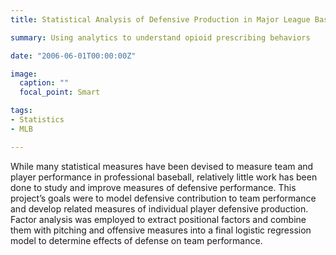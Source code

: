```yaml
---
title: Statistical Analysis of Defensive Production in Major League Baseball

summary: Using analytics to understand opioid prescribing behaviors

date: "2006-06-01T00:00:00Z"

image:
  caption: ""
  focal_point: Smart

tags:
- Statistics
- MLB

---
```


While many statistical measures have been devised to measure team and player performance in professional baseball, relatively little work has been done to study and improve measures of defensive performance. This project’s goals were to model defensive contribution to team performance and develop related measures of individual player defensive production. Factor analysis was employed to extract positional factors and combine them with pitching and offensive measures into a final logistic regression model to determine effects of defense on team performance.